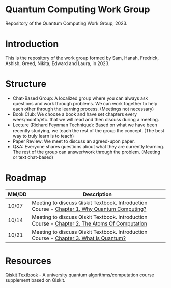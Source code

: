 # Quantum Computing Work Group 
Repository of the Quantum Computing Work Group, 2023.

# Introduction
This is the repository of the work group formed by Sam, Hanah, Fredrick, Ashish, Greed, Nikita, Edward and Laura, in 2023.

# Structure
+ Chat-Based Group: A localized group where you can always ask questions and work through problems. We can work together to help each other through the learning process. (Meetings not necessary)
+ Book Club: We choose a book and have set chapters every week/month/etc. that we will read and then discuss during a meeting.
+ Lecture (Richard Feynman Technique): Based on what we have been recently studying, we teach the rest of the group the concept. (The best way to truly learn is to teach)
+ Paper Review: We meet to discuss an agreed-upon paper.
+ Q&A: Everyone shares questions about what they are currently learning. The rest of the group can answer/work through the problem. (Meeting or text chat-based)
# Roadmap
  | MM/DD | Description |
| --- | --- |
| 10/07 | Meeting to discuss Qiskit Textbook. Introduction Course - [Chapter 1. Why Quantum Computing?](https://learn.qiskit.org/course/introduction/why-quantum-computing) |
| 10/14 | Meeting to discuss Qiskit Textbook. Introduction Course - [Chapter 2. The Atoms Of Computation](https://learn.qiskit.org/course/introduction/the-atoms-of-computation) |
| 10/21 | Meeting to discuss Qiskit Textbook. Introduction Course - [Chapter 3. What Is Quantum?](https://learn.qiskit.org/course/introduction/what-is-quantum#what-5-0) |


# Resources
[Qiskit Textbook](https://qiskit.org/learn) - A university quantum algorithms/computation course supplement based on Qiskit.

